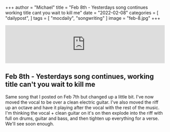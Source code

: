 +++
author = "Michael"
title = "Feb 8th - Yesterdays song continues working title cant you wait to kill me"
date = "2022-02-08"
categories = [
  "dailypost",
]
tags = [
  "mocdaily",
  "songwriting"
]
image = "feb-8.jpg"
+++

<iframe style="border: 0; width: 100%; height: 120px;" src="https://bandcamp.com/EmbeddedPlayer/album=535037396/size=large/bgcol=ffffff/linkcol=0687f5/tracklist=false/artwork=small/track=1787762330/transparent=true/" seamless><a href="https://michaeloc.bandcamp.com/album/mocdaily-music-in-progress">#mocdaily - music in progress by Michael O&#39;Connell</a></iframe>

## Feb 8th - Yesterdays song continues, working title can't you wait to kill me 
Same song that I posted on Feb 7th but changed up a little bit. I've now moved the vocal to be over a clean electric guitar. I've also moved the riff up an octave and have it playing after the vocal with the rest of the music. I'm thinking the vocal + clean guitar on it's on then explode into the riff with full on drums, guitar and bass, and then tighten up everything for a verse. We'll see soon enough.
